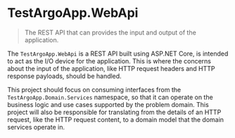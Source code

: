 # TestArgoApp.WebApi
> The REST API that can provides the input and output of the application.

The `TestArgoApp.WebApi` is a REST API built using ASP.NET Core, is intended to act as the I/O device for the application. This is where the concerns about the input of the application, like HTTP request headers and HTTP response payloads, should be handled.

This project should focus on consuming interfaces from the `TestArgoApp.Domain.Services` namespace, so that it can operate on the business logic and use cases supported by the problem domain. This project will also be responsible for translating from the details of an HTTP request, like the HTTP request content, to a domain model that the domain services operate in.